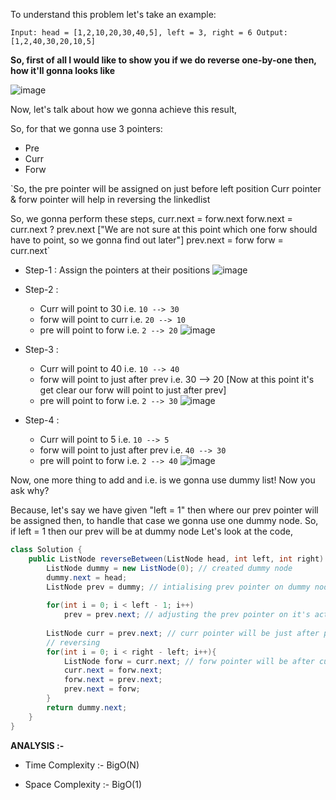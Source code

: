 ​To understand this problem let's take an example:

`Input: head = [1,2,10,20,30,40,5], left = 3, right = 6
Output: [1,2,40,30,20,10,5]`


**So, first of all I would like to show you if we do reverse one-by-one then, how it'll gonna looks like**

![image](https://user-images.githubusercontent.com/44350099/180193153-d85c0b7a-057d-4b16-9303-93522ac0d089.png)

Now, let's talk about how we gonna achieve this result,

So, for that we gonna use 3 pointers:

- Pre
- Curr
- Forw

`So, the pre pointer will be assigned on just before left position
Curr pointer & forw pointer will help in reversing the linkedlist

So, we gonna perform these steps,
curr.next = forw.next
forw.next = curr.next ? prev.next ["We are not sure at this point which one forw should have to point, so we gonna find out later"]
prev.next = forw
forw = curr.next`

- Step-1 : Assign the pointers at their positions
 ![image](https://user-images.githubusercontent.com/44350099/180195217-00447259-782d-4848-a281-d392a6f273a5.png)


- Step-2 :

    - Curr will point to 30 i.e. `10 --> 30`
    - forw will point to curr i.e. `20 --> 10`
    - pre will point to forw i.e. `2 --> 20`
    ![image](https://user-images.githubusercontent.com/44350099/180195461-2ada9bf8-43c4-44f8-8cb3-08f5e04f81f7.png)
- Step-3 :

    - Curr will point to 40 i.e. `10 --> 40`
    - forw will point to just after prev i.e. 30 --> 20 [Now at this point it's get clear our forw will point to just after prev]
    - pre will point to forw i.e. `2 --> 30`
    ![image](https://user-images.githubusercontent.com/44350099/180195627-01a0f706-d7fd-4940-8501-6de2f785e9af.png)
- Step-4 :

    - Curr will point to 5 i.e. `10 --> 5`
    - forw will point to just after prev i.e. `40 --> 30`
    - pre will point to forw i.e. `2 --> 40`
    ![image](https://user-images.githubusercontent.com/44350099/180196000-7c44ba91-107c-4034-b74a-a3fa395c4553.png)

Now, one more thing  to add and i.e. is we gonna use dummy list! Now you ask why?

Because, let's say we have given "left = 1" then where our prev pointer will be assigned then, 
to handle that case we gonna use one dummy node. So, if left = 1 then our prev will be at dummy node
Let's look at the code,

```Java
class Solution {
    public ListNode reverseBetween(ListNode head, int left, int right) {
        ListNode dummy = new ListNode(0); // created dummy node
        dummy.next = head;
        ListNode prev = dummy; // intialising prev pointer on dummy node
        
        for(int i = 0; i < left - 1; i++)
            prev = prev.next; // adjusting the prev pointer on it's actual index
        
        ListNode curr = prev.next; // curr pointer will be just after prev
        // reversing
        for(int i = 0; i < right - left; i++){
            ListNode forw = curr.next; // forw pointer will be after curr
            curr.next = forw.next;
            forw.next = prev.next;
            prev.next = forw;
        }
        return dummy.next;
    }
}
```



**ANALYSIS :-**

- Time Complexity :- BigO(N)

 - Space Complexity :- BigO(1)
